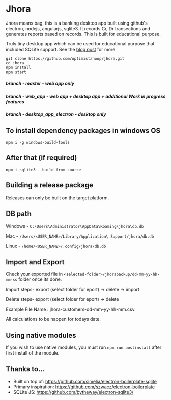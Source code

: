 
# Jhora

Jhora means bag, this is a banking desktop app built using github's electron, nodejs, angularjs, sqlite3. It records Cr, Dr transections and generates reports based on records. This is built for educational purpose.

Truly tiny desktop app which can be used for educational purpose that included SQLite support. See the [blog post](http://blog.arrayofbytes.co.uk/?p=379) for more.

```
git clone https://github.com/optimistanoop/jhora.git
cd jhora
npm install
npm start
```

##### branch - master - web app only
##### branch - web_app - web app + desktop app + additional Work in progress features
##### branch - desktop_app_electron - desktop only

## To install dependency packages in windows OS

`npm i -g windows-build-tools`

## After that (if required)

`npm i sqlite3 --build-from-source`

## Building a release package

Releases can only be built on the target platform.


## DB path

Windows -  `C:\Users\Administrator\AppData\Roaming\jhora\db.db`

Mac -  `/Users/<USER_NAME>/Library/Application\ Support/jhora/db.db`

Linux -  `/home/<USER_NAME>/.config/jhora/db.db`

## Import and Export

Check your exported file in `<selected-folder>/jhorabackup/dd-mm-yy-hh-mm-ss` folder once its done.

Import steps- export (select folder for eport) -> delete -> import

Delete steps- export (select folder for eport) -> delete

Example File Name : jhora-customers-dd-mm-yy-hh-mm.csv.

All calculations to be happen for todays date.

## Using native modules

If you wish to use native modules, you must run `npm run postinstall` after first install of the module.

## Thanks to...

* Built on top of: https://github.com/sjmelia/electron-boilerplate-sqlite
* Primary inspiration: https://github.com/szwacz/electron-boilerplate
* SQLite JS: https://github.com/bytheway/electron-sqlite3/

